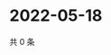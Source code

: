 # 2022-05-18

共 0 条

<!-- BEGIN WEIBO -->
<!-- 最后更新时间 Wed May 18 2022 07:01:26 GMT+0800 (China Standard Time) -->

<!-- END WEIBO -->
